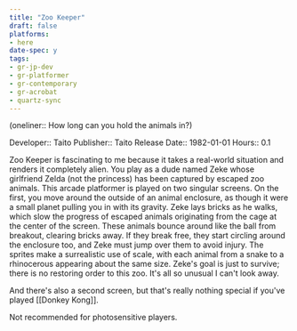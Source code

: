 ```yaml
---
title: "Zoo Keeper"
draft: false
platforms:
- here
date-spec: y
tags:
- gr-jp-dev
- gr-platformer
- gr-contemporary
- gr-acrobat 
- quartz-sync
---
```


(oneliner:: How long can you hold the animals in?)

Developer:: Taito
Publisher:: Taito
Release Date:: 1982-01-01
Hours:: 0.1

Zoo Keeper is fascinating to me because it takes a real-world situation and renders it completely alien. You play as a dude named Zeke whose girlfriend Zelda (not the princess) has been captured by escaped zoo animals. This arcade platformer  is played on two singular screens. On the first, you move around the outside of an animal enclosure, as though it were a small planet pulling you in with its gravity. Zeke lays bricks as he walks, which slow the progress of escaped animals originating from the cage at the center of the screen. These animals bounce around like the ball from breakout, clearing bricks away. If they break free, they start circling around the enclosure too, and Zeke must jump over them to avoid injury. The sprites make a surrealistic use of scale, with each animal from a snake to a rhinocerous appearing about the same size. Zeke's goal is just to survive; there is no restoring order to this zoo. It's all so unusual I can't look away.

And there's also a second screen, but that's really nothing special if you've played [[Donkey Kong]].

Not recommended for photosensitive players.
